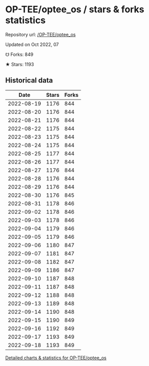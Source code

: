 # OP-TEE/optee_os / stars & forks statistics

Repository url: [/OP-TEE/optee_os](https://github.com/OP-TEE/optee_os)

Updated on Oct 2022, 07

☋ Forks: 849

★ Stars: 1193

## Historical data
| Date | Stars | Forks |
|------|-------|-------|
| 2022-08-19 | 1176 | 844 | 
| 2022-08-20 | 1176 | 844 | 
| 2022-08-21 | 1176 | 844 | 
| 2022-08-22 | 1175 | 844 | 
| 2022-08-23 | 1175 | 844 | 
| 2022-08-24 | 1175 | 844 | 
| 2022-08-25 | 1177 | 844 | 
| 2022-08-26 | 1177 | 844 | 
| 2022-08-27 | 1176 | 844 | 
| 2022-08-28 | 1176 | 844 | 
| 2022-08-29 | 1176 | 844 | 
| 2022-08-30 | 1176 | 845 | 
| 2022-08-31 | 1178 | 846 | 
| 2022-09-02 | 1178 | 846 | 
| 2022-09-03 | 1178 | 846 | 
| 2022-09-04 | 1179 | 846 | 
| 2022-09-05 | 1179 | 846 | 
| 2022-09-06 | 1180 | 847 | 
| 2022-09-07 | 1181 | 847 | 
| 2022-09-08 | 1182 | 847 | 
| 2022-09-09 | 1186 | 847 | 
| 2022-09-10 | 1187 | 848 | 
| 2022-09-11 | 1187 | 848 | 
| 2022-09-12 | 1188 | 848 | 
| 2022-09-13 | 1189 | 848 | 
| 2022-09-14 | 1190 | 848 | 
| 2022-09-15 | 1190 | 849 | 
| 2022-09-16 | 1192 | 849 | 
| 2022-09-17 | 1193 | 849 | 
| 2022-09-18 | 1193 | 849 | 


[Detailed charts & statistics for OP-TEE/optee_os](https://reviewgithub.com/rep/OP-TEE/optee_os)
